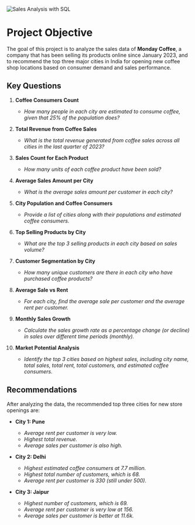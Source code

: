![Sales Analysis with SQL](https://github.com/user-attachments/assets/8a1b0503-9cb5-4650-9d1d-ec5f94aa050d)

# Project Objective

The goal of this project is to analyze the sales data of **Monday Coffee**, a company that has been selling its products online since January 2023, and to recommend the top three major cities in India for opening new coffee shop locations based on consumer demand and sales performance.

## Key Questions

1. **Coffee Consumers Count**  
   - *How many people in each city are estimated to consume coffee, given that 25% of the population does?*

2. **Total Revenue from Coffee Sales**  
   - *What is the total revenue generated from coffee sales across all cities in the last quarter of 2023?*

3. **Sales Count for Each Product**  
   - *How many units of each coffee product have been sold?*

4. **Average Sales Amount per City**  
   - *What is the average sales amount per customer in each city?*

5. **City Population and Coffee Consumers**  
   - *Provide a list of cities along with their populations and estimated coffee consumers.*

6. **Top Selling Products by City**  
   - *What are the top 3 selling products in each city based on sales volume?*

7. **Customer Segmentation by City**  
   - *How many unique customers are there in each city who have purchased coffee products?*

8. **Average Sale vs Rent**  
   - *For each city, find the average sale per customer and the average rent per customer.*

9. **Monthly Sales Growth**  
   - *Calculate the sales growth rate as a percentage change (or decline) in sales over different time periods (monthly).*

10. **Market Potential Analysis**  
    - *Identify the top 3 cities based on highest sales, including city name, total sales, total rent, total customers, and estimated coffee consumers.*

## Recommendations

After analyzing the data, the recommended top three cities for new store openings are:

- **City 1: Pune**
  - *Average rent per customer is very low.*
  - *Highest total revenue.*
  - *Average sales per customer is also high.*

- **City 2: Delhi**
  - *Highest estimated coffee consumers at 7.7 million.*
  - *Highest total number of customers, which is 68.*
  - *Average rent per customer is 330 (still under 500).*

- **City 3: Jaipur**
  - *Highest number of customers, which is 69.*
  - *Average rent per customer is very low at 156.*
  - *Average sales per customer is better at 11.6k.*
